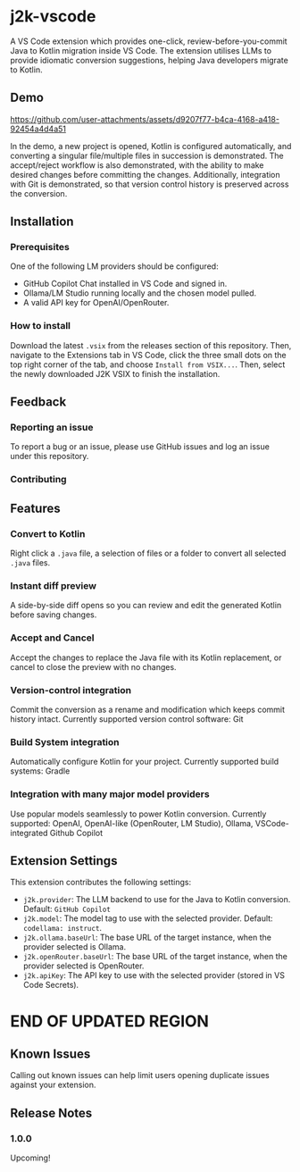 # j2k-vscode

A VS Code extension which provides one-click, review-before-you-commit Java to Kotlin migration inside VS Code. The extension utilises LLMs to provide idiomatic conversion suggestions, helping Java developers migrate to Kotlin.

## Demo

https://github.com/user-attachments/assets/d9207f77-b4ca-4168-a418-92454a4d4a51

In the demo, a new project is opened, Kotlin is configured automatically, and converting a singular file/multiple files in succession is demonstrated. The accept/reject workflow is also demonstrated, with the ability to make desired changes before committing the changes. Additionally, integration with Git is demonstrated, so that version control history is preserved across the conversion.

## Installation

### Prerequisites

One of the following LM providers should be configured:

* GitHub Copilot Chat installed in VS Code and signed in.
* Ollama/LM Studio running locally and the chosen model pulled.
* A valid API key for OpenAI/OpenRouter.

### How to install

Download the latest `.vsix` from the releases section of this repository. Then, navigate to the Extensions tab in VS Code, click the three small dots on the top right corner of the tab, and choose `Install from VSIX...`. Then, select the newly downloaded J2K VSIX to finish the installation.

## Feedback

### Reporting an issue

To report a bug or an issue, please use GitHub issues and log an issue under this repository. 

### Contributing

## Features

### Convert to Kotlin

Right click a `.java` file, a selection of files or a folder to convert all selected `.java` files.

### Instant diff preview

A side-by-side diff opens so you can review and edit the generated Kotlin before saving changes.

### Accept and Cancel

Accept the changes to replace the Java file with its Kotlin replacement, or cancel to close the preview with no changes.

### Version-control integration

Commit the conversion as a rename and modification which keeps commit history intact. Currently supported version control software: Git

### Build System integration

Automatically configure Kotlin for your project. Currently supported build systems: Gradle

### Integration with many major model providers

Use popular models seamlessly to power Kotlin conversion. Currently supported: OpenAI, OpenAI-like (OpenRouter, LM Studio), Ollama, VSCode-integrated Github Copilot

## Extension Settings

This extension contributes the following settings:

* `j2k.provider`: The LLM backend to use for the Java to Kotlin conversion. Default: `GitHub Copilot`
* `j2k.model`: The model tag to use with the selected provider. Default: `codellama: instruct`.
* `j2k.ollama.baseUrl`: The base URL of the target instance, when the provider selected is Ollama.
* `j2k.openRouter.baseUrl`: The base URL of the target instance, when the provider selected is OpenRouter.
* `j2k.apiKey`: The API key to use with the selected provider (stored in VS Code Secrets).

# END OF UPDATED REGION

## Known Issues

Calling out known issues can help limit users opening duplicate issues against your extension.

## Release Notes

### 1.0.0

Upcoming!
